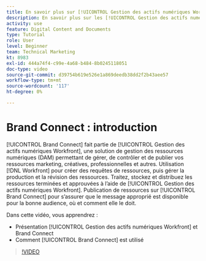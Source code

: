 ```yaml
---
title: En savoir plus sur [!UICONTROL Gestion des actifs numériques Workfront] et Brand Connect
description: En savoir plus sur les [!UICONTROL Gestion des actifs numériques Workfront] et Brand Connect sont et comment ils sont utilisés.
activity: use
feature: Digital Content and Documents
type: Tutorial
role: User
level: Beginner
team: Technical Marketing
kt: 8983
exl-id: 444a74f4-c99e-4a68-b484-8b0245118051
doc-type: video
source-git-commit: d39754b619e526e1a869deedb38dd2f2b43aee57
workflow-type: tm+mt
source-wordcount: '117'
ht-degree: 0%

---
```


# Brand Connect : introduction

[!UICONTROL Brand Connect] fait partie de [!UICONTROL Gestion des actifs numériques Workfront], une solution de gestion des ressources numériques (DAM) permettant de gérer, de contrôler et de publier vos ressources marketing, créatives, professionnelles et autres. Utilisation [!DNL Workfront] pour créer des requêtes de ressources, puis gérer la production et la révision des ressources. Traitez, stockez et distribuez les ressources terminées et approuvées à l’aide de [!UICONTROL Gestion des actifs numériques Workfront]. Publication de ressources sur [!UICONTROL Brand Connect] pour s’assurer que le message approprié est disponible pour la bonne audience, où et comment elle le doit.

Dans cette vidéo, vous apprendrez :

* Présentation [!UICONTROL Gestion des actifs numériques Workfront] et Brand Connect
* Comment [!UICONTROL Brand Connect] est utilisé

>[!VIDEO](https://video.tv.adobe.com/v/335245/?quality=12)
